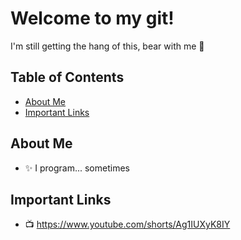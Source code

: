 # Welcome to my git!

I'm still getting the hang of this, bear with me 🤔

## Table of Contents

- [About Me](#about-me)
- [Important Links](#important-links)

## About Me

- ✨ I program... sometimes

## Important Links

- 📺 https://www.youtube.com/shorts/Ag1IUXyK8IY

<!--
**Freddie-Clarke/Freddie-Clarke** is a ✨ _special_ ✨ repository because its `README.md` (this file) appears on your GitHub profile.

Here are some ideas to get you started:

- 🔭 I’m currently working on ...
- 🌱 I’m currently learning ...
- 👯 I’m looking to collaborate on ...
- 🤔 I’m looking for help with ...
- 💬 Ask me about ...
- 📫 How to reach me: ...
- 😄 Pronouns: ...
- ⚡ Fun fact: ...
-->
